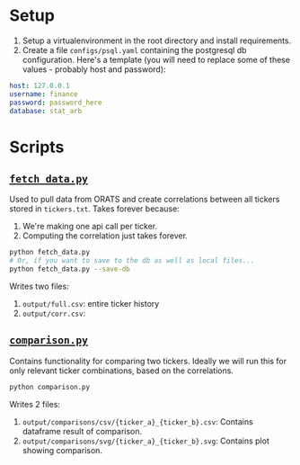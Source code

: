 # Setup
1. Setup a virtualenvironment in the root directory and install requirements.
2. Create a file `configs/psql.yaml` containing the postgresql db configuration. Here's a template (you will need to replace some of these values - probably host and password):
```yaml
host: 127.0.0.1
username: finance
password: password_here
database: stat_arb
```

# Scripts
## [`fetch_data.py`](./fetch_data.py)
Used to pull data from ORATS and create correlations between all tickers stored in `tickers.txt`.
Takes forever because:
1. We're making one api call per ticker.
2. Computing the correlation just takes forever.
```bash
python fetch_data.py
# Or, if you want to save to the db as well as local files...
python fetch_data.py --save-db
```
Writes two files:
1. `output/full.csv`: entire ticker history
2. `output/corr.csv`:

## [`comparison.py`](./comparison.py)
Contains functionality for comparing two tickers.
Ideally we will run this for only relevant ticker combinations, based on the correlations.
```bash
python comparison.py
```
Writes 2 files:
1. `output/comparisons/csv/{ticker_a}_{ticker_b}.csv`: Contains dataframe result of comparison.
2. `output/comparisons/svg/{ticker_a}_{ticker_b}.svg`: Contains plot showing comparison.